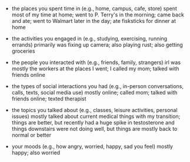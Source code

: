 
- the places you spent time in (e.g., home, campus, cafe, store)
spent most of my time at home; went to P. Terry's in the morning; came back and ate; went to Walmart later in the day; ate fisksticks for dinner at home 

- the activities you engaged in (e.g., studying, exercising, running errands)
primarily was fixing up camera; also playing rust; also getting groceries


- the people you interacted with (e.g., friends, family, strangers)
irl was mostly the workers at the places I went; I called my mom; talked with friends online


- the types of social interactions you had (e.g., in-person conversations, calls, texts, social media use)
mostly online; called mom; talked with friends online; texted therapist

- the topics you talked about (e.g., classes, leisure activities, personal issues)
mostly talked about current medical things with my transition; things are better, but recently had a huge spike in testosterone and things downstairs were not doing well, but things are mostly back to normal or better

- your moods (e.g., how angry, worried, happy, sad you feel)
mostly happy; also worried 

